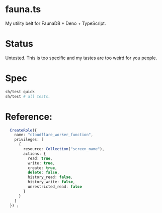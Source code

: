 # fauna.ts
My utility belt for FaunaDB + Deno + TypeScript.

# Status
Untested. This is too specific and my tastes are too weird for you people.

# Spec
```bash
sh/test quick
sh/test # all tests.
```

# Reference:

```typescript
  CreateRole({
    name: "cloudflare_worker_function",
    privileges: [
      {
        resource: Collection("screen_name"),
        actions: {
          read: true,
          write: true,
          create: true,
          delete: false,
          history_read: false,
          history_write: false,
          unrestricted_read: false
        }
      }
    ]
  }) ;
```
